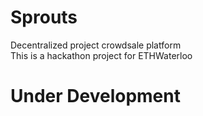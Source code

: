 # Sprouts
Decentralized project crowdsale platform<br>
This is a hackathon project for ETHWaterloo

# Under Development
